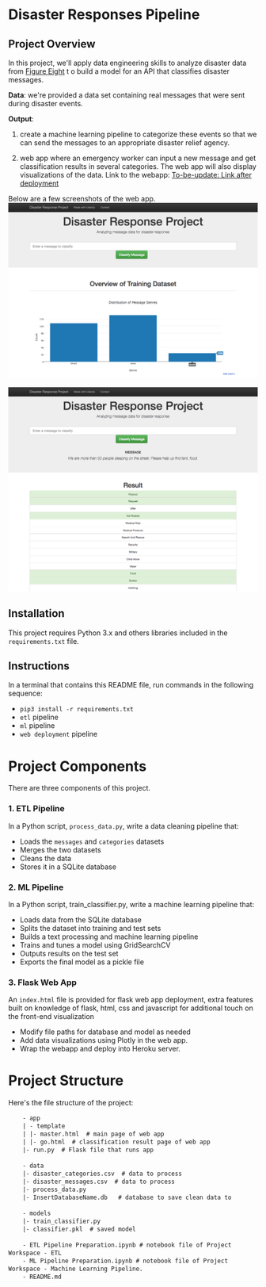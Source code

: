 # Disaster Responses Pipeline
## Project Overview
In this project, we'll apply data engineering skills to analyze disaster data from [Figure Eight](https://www.figure-eight.com/) t
o build a model for an API that classifies disaster messages.

**Data**: we're provided a data set containing real messages that were sent during disaster events. 

**Output**: 
1. create a machine learning pipeline to categorize these events so that we can send the messages to 
an appropriate disaster relief agency.

2. web app where an emergency worker can input a new message and get classification results 
in several categories. The web app will also display visualizations of the data. 
Link to the webapp: [To-be-update: Link after deployment]()

Below are a few screenshots of the web app.
![disaster-response-project_webapp1](images/disaster-response-project_webapp1.png)

![disaster-response-project_webapp2](images/disaster-response-project_webapp2.png)

## Installation
This project requires Python 3.x and others libraries included in the `requirements.txt` file.

## Instructions
In a terminal that contains this README file, run commands in the following sequence:
 + `pip3 install -r requirements.txt`
 + `etl` pipeline
 + `ml` pipeline
 + `web deployment` pipeline


# Project Components
There are three components of this project.

### 1. ETL Pipeline
In a Python script, `process_data.py`, write a data cleaning pipeline that:
+ Loads the `messages` and `categories` datasets
+ Merges the two datasets
+ Cleans the data
+ Stores it in a SQLite database

### 2. ML Pipeline
In a Python script, train_classifier.py, write a machine learning pipeline that:
+ Loads data from the SQLite database
+ Splits the dataset into training and test sets
+ Builds a text processing and machine learning pipeline
+ Trains and tunes a model using GridSearchCV
+ Outputs results on the test set
+ Exports the final model as a pickle file

### 3. Flask Web App
An `index.html` file is provided for flask web app deployment, extra features built on knowledge of 
flask, html, css and javascript for additional touch on the front-end visualization

+ Modify file paths for database and model as needed
+ Add data visualizations using Plotly in the web app. 
+ Wrap the webapp and deploy into Heroku server.


# Project Structure
Here's the file structure of the project:

        - app
        | - template
        | |- master.html  # main page of web app
        | |- go.html  # classification result page of web app
        |- run.py  # Flask file that runs app

        - data
        |- disaster_categories.csv  # data to process 
        |- disaster_messages.csv  # data to process
        |- process_data.py
        |- InsertDatabaseName.db   # database to save clean data to

        - models
        |- train_classifier.py
        |- classifier.pkl  # saved model 

        - ETL Pipeline Preparation.ipynb # notebook file of Project Workspace - ETL
        - ML Pipeline Preparation.ipynb # notebook file of Project Workspace - Machine Learning Pipeline.
        - README.md
